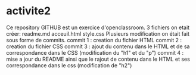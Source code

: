 # activite2
Ce repository GITHUB est un exercice d'openclassroom. 
3 fichiers on etait créer: readme.md acceuil.html style.css
Plusieurs modification on était fait sous forme de commits.
commit 1 : creation du fichier HTML
commit 2 : creation du fichier CSS
commit 3 : ajout du contenu dans le HTML et de sa correspondance dans le CSS (modification du "h1" et du "p")
commit 4 : mise a jour du README ainsi que le rajout de contenu dans le HTML et ses correspondance dans le css (modification de "h2")
